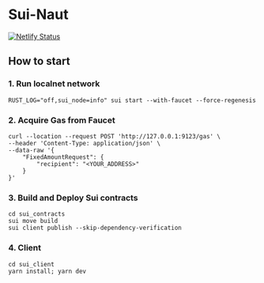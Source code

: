 # Sui-Naut

[![Netlify Status](https://api.netlify.com/api/v1/badges/6476d282-a45a-481c-820e-d962ccb23274/deploy-status)](https://app.netlify.com/sites/suinaut/deploys)

## How to start

### 1. Run localnet network

```
RUST_LOG="off,sui_node=info" sui start --with-faucet --force-regenesis
```

### 2. Acquire Gas from Faucet

```
curl --location --request POST 'http://127.0.0.1:9123/gas' \
--header 'Content-Type: application/json' \
--data-raw '{
    "FixedAmountRequest": {
        "recipient": "<YOUR_ADDRESS>"
    }
}'

```

### 3. Build and Deploy Sui contracts

```
cd sui_contracts
sui move build
sui client publish --skip-dependency-verification
```

### 4. Client

```
cd sui_client
yarn install; yarn dev
```
